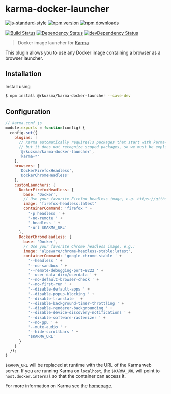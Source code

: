 # karma-docker-launcher

[![js-standard-style](https://img.shields.io/badge/code%20style-standard-brightgreen.svg?style=flat-square)](https://github.com/feross/standard)
 [![npm version](https://img.shields.io/npm/v/karma-docker-launcher.svg?style=flat-square)](https://www.npmjs.com/package/karma-docker-launcher) [![npm downloads](https://img.shields.io/npm/dm/karma-docker-launcher.svg?style=flat-square)](https://www.npmjs.com/package/karma-docker-launcher)

[![Build Status](https://img.shields.io/travis/karma-runner/karma-docker-launcher/master.svg?style=flat-square)](https://travis-ci.org/karma-runner/karma-docker-launcher) [![Dependency Status](https://img.shields.io/david/karma-runner/karma-docker-launcher.svg?style=flat-square)](https://david-dm.org/karma-runner/karma-docker-launcher) [![devDependency Status](https://img.shields.io/david/dev/karma-runner/karma-docker-launcher.svg?style=flat-square)](https://david-dm.org/karma-runner/karma-docker-launcher#info=devDependencies)

> Docker image launcher for [Karma](https://github.com/karma-runner/karma)

This plugin allows you to use any Docker image containing a browser as a browser launcher.

## Installation

Install using

```bash
$ npm install @rkuzsma/karma-docker-launcher --save-dev
```

## Configuration

```js
// karma.conf.js
module.exports = function(config) {
  config.set({
    plugins: [
      // Karma automatically require()s packages that start with karma-*,
      // but it does not recognize scoped packages, so we must be explicit.
      '@rkuzsma/karma-docker-launcher',
      'karma-*'
    ],
    browsers: [
      'DockerFirefoxHeadless',
      'DockerChromeHeadless'
    ],
    customLaunchers: {
      DockerFirefoxHeadless: {
        base: 'Docker',
        // Use your favorite Firefox headless image, e.g. https://github.com/rkuzsma/docker-headless-browsers
        image: 'firefox-headless:latest'
        containerCommand: 'firefox ' +
          '-p headless ' +
          '-no-remote ' +
          '-headless ' +
          '-url $KARMA_URL'
      },
      DockerChromeHeadless: {
        base: 'Docker',
        // Use your favorite Chrome headless image, e.g.:
        image: 'alpeware/chrome-headless-stable:latest',
        containerCommand: 'google-chrome-stable ' +
          '--headless ' +
          '--no-sandbox ' +
          '--remote-debugging-port=9222 ' +
          '--user-data-dir=/userdata ' +
          '--no-default-browser-check ' +
          '--no-first-run ' +
          '--disable-default-apps ' +
          '--disable-popup-blocking ' +
          '--disable-translate ' +
          '--disable-background-timer-throttling ' +
          '--disable-renderer-backgrounding ' +
          '--disable-device-discovery-notifications ' +
          '--disable-software-rasterizer ' +
          '--no-gpu ' +
          '--mute-audio ' +
          '--hide-scrollbars ' +
          '$KARMA_URL'
      }
    }
  });
}
```

`$KARMA_URL` will be replaced at runtime with the URL of the Karma web server. If you are running Karma on `localhost`, the `$KARMA_URL` will point to `host.docker.internal` so that the container can access it.

For more information on Karma see the [homepage].

[homepage]: http://karma-runner.github.com
